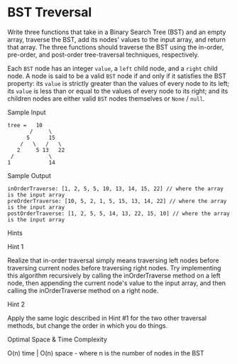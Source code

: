 # BST Treversal

Write three functions that take in a Binary Search Tree (BST) and an empty array, traverse the BST, add its nodes' values to the input array, and return that array. The three functions should traverse the BST using the in-order, pre-order, and post-order tree-traversal techniques, respectively.

Each `BST` node has an integer `value`, a `left` child node, and a `right` child node. A node is said to be a valid `BST` node if and only if it satisfies the BST property: its `value` is strictly greater than the values of every node to its left; its `value` is less than or equal to the values of every node to its right; and its children nodes are either valid `BST` nodes themselves or `None` / `null`.

Sample Input

```
tree =   10
       /     \
      5      15
    /   \   /   \
   2     5 13   22
 /           \
1            14
```

Sample Output

```
inOrderTraverse: [1, 2, 5, 5, 10, 13, 14, 15, 22] // where the array is the input array
preOrderTraverse: [10, 5, 2, 1, 5, 15, 13, 14, 22] // where the array is the input array
postOrderTraverse: [1, 2, 5, 5, 14, 13, 22, 15, 10] // where the array is the input array
```

Hints

Hint 1

Realize that in-order traversal simply means traversing left nodes before traversing current nodes before traversing right nodes. Try implementing this algorithm recursively by calling the inOrderTraverse method on a left node, then appending the current node's value to the input array, and then calling the inOrderTraverse method on a right node.

Hint 2

Apply the same logic described in Hint #1 for the two other traversal methods, but change the order in which you do things.

Optimal Space & Time Complexity

O(n) time | O(n) space - where n is the number of nodes in the BST
